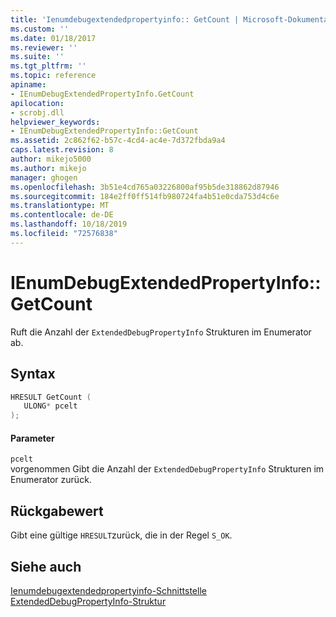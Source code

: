 ```yaml
---
title: 'Ienumdebugextendedpropertyinfo:: GetCount | Microsoft-Dokumentation'
ms.custom: ''
ms.date: 01/18/2017
ms.reviewer: ''
ms.suite: ''
ms.tgt_pltfrm: ''
ms.topic: reference
apiname:
- IEnumDebugExtendedPropertyInfo.GetCount
apilocation:
- scrobj.dll
helpviewer_keywords:
- IEnumDebugExtendedPropertyInfo::GetCount
ms.assetid: 2c862f62-b57c-4cd4-ac4e-7d372fbda9a4
caps.latest.revision: 8
author: mikejo5000
ms.author: mikejo
manager: ghogen
ms.openlocfilehash: 3b51e4cd765a03226800af95b5de318862d87946
ms.sourcegitcommit: 184e2ff0ff514fb980724fa4b51e0cda753d4c6e
ms.translationtype: MT
ms.contentlocale: de-DE
ms.lasthandoff: 10/18/2019
ms.locfileid: "72576838"
---
```

# <a name="ienumdebugextendedpropertyinfogetcount"></a>IEnumDebugExtendedPropertyInfo::GetCount
Ruft die Anzahl der `ExtendedDebugPropertyInfo` Strukturen im Enumerator ab.  
  
## <a name="syntax"></a>Syntax  
  
```cpp
HRESULT GetCount (  
   ULONG* pcelt  
);  
```  
  
#### <a name="parameters"></a>Parameter  
 `pcelt`  
 vorgenommen Gibt die Anzahl der `ExtendedDebugPropertyInfo` Strukturen im Enumerator zurück.  
  
## <a name="return-value"></a>Rückgabewert  
 Gibt eine gültige `HRESULT`zurück, die in der Regel `S_OK`.  
  
## <a name="see-also"></a>Siehe auch  
 [Ienumdebugextendedpropertyinfo-Schnittstelle](../../winscript/reference/ienumdebugextendedpropertyinfo-interface.md)   
 [ExtendedDebugPropertyInfo-Struktur](../../winscript/reference/extendeddebugpropertyinfo-structure.md)